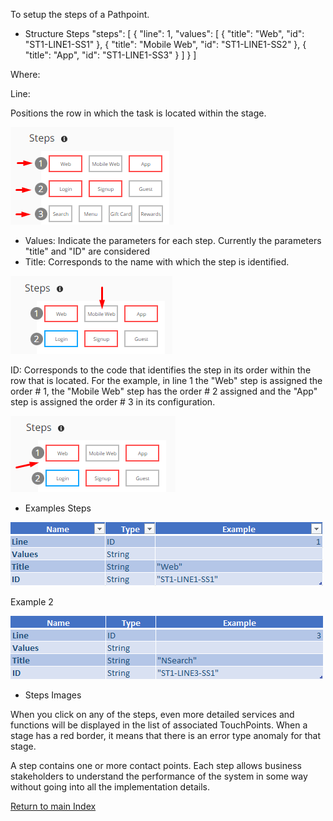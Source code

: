 To setup the steps of a Pathpoint.

- Structure Steps
"steps": [
              {
                "line": 1,
                "values": 
	     [
                    {
                        "title": "Web",
                        "id": "ST1-LINE1-SS1"
                    },
                    {
                        "title": "Mobile Web",
                        "id": "ST1-LINE1-SS2"
                    },
                    {
                        "title": "App",
                        "id": "ST1-LINE1-SS3"
                    }
	     ]
	   }
             ]

Where:

Line: 

Positions the row in which the task is located within the stage.

![cambiar](screenshots/Examples_Line_Step.png)

* Values: Indicate the parameters for each step. Currently the parameters "title" and "ID" are considered
* Title: Corresponds to the name with which the step is identified.

![cambiar](screenshots/Examples_Title_Step.png)

ID: Corresponds to the code that identifies the step in its order within the row that is located. For the example, in line 1 the "Web" step is assigned the order # 1, the "Mobile Web" step has the order # 2 assigned and the "App" step is assigned the order # 3 in its configuration.

![cambiar](screenshots/Examples_ID_Step.png)

- Examples Steps

![cambiar](screenshots/Example_Step1.png)

Example 2

![cambiar](screenshots/Example_Step2.png)

- Steps Images  

When you click on any of the steps, even more detailed services and functions will be displayed in the list of associated TouchPoints. When a stage has a red border, it means that there is an error type anomaly for that stage.

A step contains one or more contact points. Each step allows business stakeholders to understand the performance of the system in some way without going into all the implementation details.




[Return to main Index](readme1.md) 